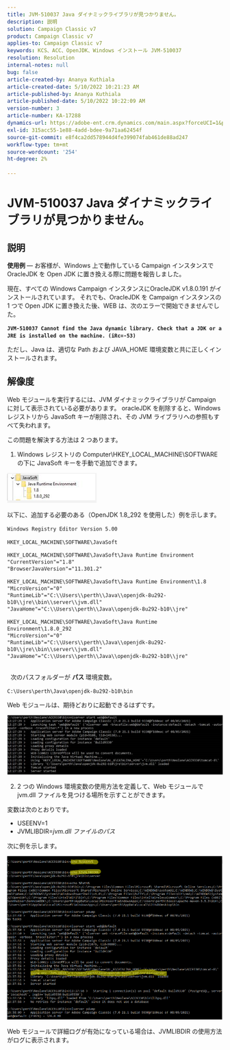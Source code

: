 ```yaml
---
title: JVM-510037 Java ダイナミックライブラリが見つかりません。
description: 説明
solution: Campaign Classic v7
product: Campaign Classic v7
applies-to: Campaign Classic v7
keywords: KCS、ACC、OpenJDK、Windows インストール JVM-510037
resolution: Resolution
internal-notes: null
bug: false
article-created-by: Ananya Kuthiala
article-created-date: 5/10/2022 10:21:23 AM
article-published-by: Ananya Kuthiala
article-published-date: 5/10/2022 10:22:09 AM
version-number: 3
article-number: KA-17288
dynamics-url: https://adobe-ent.crm.dynamics.com/main.aspx?forceUCI=1&pagetype=entityrecord&etn=knowledgearticle&id=dbe864eb-4ad0-ec11-a7b5-0022480a8e40
exl-id: 315acc55-1e88-4add-bdee-9a71aa62454f
source-git-commit: e8f4ca2dd578944d4fe399074fab461de88ad247
workflow-type: tm+mt
source-wordcount: '254'
ht-degree: 2%

---
```


# JVM-510037 Java ダイナミックライブラリが見つかりません。

## 説明


<b>使用例</b>  — お客様が、Windows 上で動作している Campaign インスタンスでOracleJDK を Open JDK に置き換える際に問題を報告しました。

現在、すべての Windows Campaign インスタンスにOracleJDK v1.8.0.191 がインストールされています。 それでも、OracleJDK を Campaign インスタンスの 1 つで Open JDK に置き換えた後、WEB は、次のエラーで開始できませんでした。

<b>`JVM-510037 Cannot find the Java dynamic library. Check that a JDK or a JRE is installed on the machine. (iRc=-53)`</b>

ただし、Java は、適切な Path および JAVA_HOME 環境変数と共に正しくインストールされます。


## 解像度


Web モジュールを実行するには、JVM ダイナミックライブラリが Campaign に対して表示されている必要があります。 oracleJDK を削除すると、Windows レジストリから JavaSoft キーが削除され、その JVM ライブラリへの参照もすべて失われます。

この問題を解決する方法は 2 つあります。

1) Windows レジストリの Computer\HKEY_LOCAL_MACHINE\SOFTWARE の下に JavaSoft キーを手動で追加できます。

![](assets/de72732e-d310-ec11-b6e6-000d3a597e01.png)

以下に、追加する必要のある（OpenJDK 1.8_292 を使用した）例を示します。

`Windows Registry Editor Version 5.00`

`HKEY_LOCAL_MACHINE\SOFTWARE\JavaSoft`




```
HKEY_LOCAL_MACHINE\SOFTWARE\JavaSoft\Java Runtime Environment
"CurrentVersion"="1.8"
"BrowserJavaVersion"="11.301.2"
```





```
HKEY_LOCAL_MACHINE\SOFTWARE\JavaSoft\Java Runtime Environment\1.8
"MicroVersion"="0"
"RuntimeLib"="C:\\Users\\perth\\Java\\openjdk-8u292-b10\\jre\\bin\\server\\jvm.dll"
"JavaHome"="C:\\Users\\perth\\Java\\openjdk-8u292-b10\\jre"
```





```
HKEY_LOCAL_MACHINE\SOFTWARE\JavaSoft\Java Runtime Environment\1.8.0_292
"MicroVersion"="0"
"RuntimeLib"="C:\\Users\\perth\\Java\\openjdk-8u292-b10\\jre\\bin\\server\\jvm.dll"
"JavaHome"="C:\\Users\\perth\\Java\\openjdk-8u292-b10\\jre"
```


<br> 
次のパスフォルダーが <b>パス </b>環境変数。

`C:\Users\perth\Java\openjdk-8u292-b10\bin`

Web モジュールは、期待どおりに起動できるはずです。

![](assets/f9d275cf-d910-ec11-b6e6-000d3a597e01.png)

2) 2 つの Windows 環境変数の使用方法を定義して、Web モジュールで jvm.dll ファイルを見つける場所を示すことができます。

変数は次のとおりです。

- USEENV=1
- JVMLIBDIR=*jvm.dll ファイルのパス*


次に例を示します。

![](assets/108e8694-d814-ec11-b6e6-002248047155.png)

Web モジュールで詳細ログが有効になっている場合は、JVMLIBDIR の使用方法がログに表示されます。
